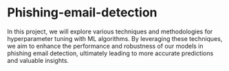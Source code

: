 # Phishing-email-detection
In this project, we will explore various techniques and methodologies for hyperparameter tuning with ML algorithms. By leveraging these techniques, we aim to enhance the performance and robustness of our models in phishing email detection, ultimately leading to more accurate predictions and valuable insights.
